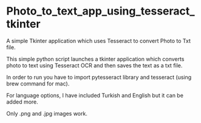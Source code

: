 # Photo_to_text_app_using_tesseract_tkinter
A simple Tkinter application which uses Tesseract to convert Photo to Txt file.


This simple python script launches a tkinter application which converts photo to text using Tesseract OCR and then saves the text as a txt file.

In order to run you have to import pytesseract library and tesseract (using brew command for mac).

For language options, I have included Turkish and English but it can be added more.

Only .png and .jpg images work.


 
